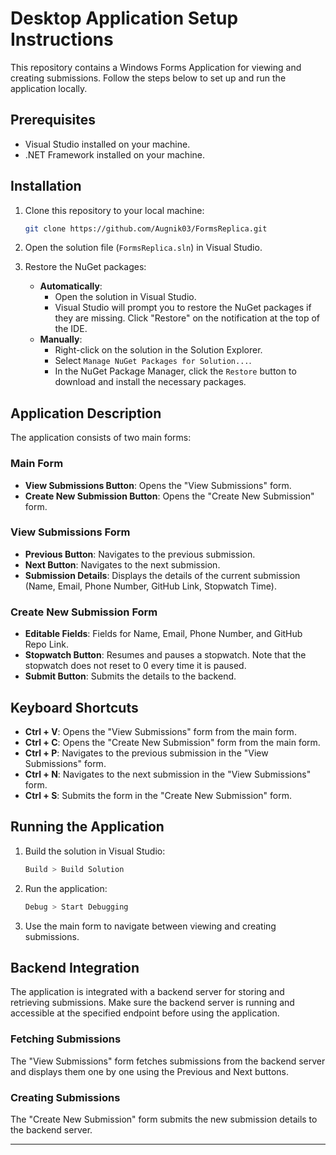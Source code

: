 # Desktop Application Setup Instructions

This repository contains a Windows Forms Application for viewing and creating submissions. Follow the steps below to set up and run the application locally.

## Prerequisites

- Visual Studio installed on your machine.
- .NET Framework installed on your machine.

## Installation

1. Clone this repository to your local machine:

   ```bash
   git clone https://github.com/Augnik03/FormsReplica.git
   ```

2. Open the solution file (`FormsReplica.sln`) in Visual Studio.

3. Restore the NuGet packages:
   - **Automatically**:
     - Open the solution in Visual Studio.
     - Visual Studio will prompt you to restore the NuGet packages if they are missing. Click "Restore" on the notification at the top of the IDE.
   - **Manually**:
     - Right-click on the solution in the Solution Explorer.
     - Select `Manage NuGet Packages for Solution...`.
     - In the NuGet Package Manager, click the `Restore` button to download and install the necessary packages.

## Application Description

The application consists of two main forms:

### Main Form

- **View Submissions Button**: Opens the "View Submissions" form.
- **Create New Submission Button**: Opens the "Create New Submission" form.

### View Submissions Form

- **Previous Button**: Navigates to the previous submission.
- **Next Button**: Navigates to the next submission.
- **Submission Details**: Displays the details of the current submission (Name, Email, Phone Number, GitHub Link, Stopwatch Time).

### Create New Submission Form

- **Editable Fields**: Fields for Name, Email, Phone Number, and GitHub Repo Link.
- **Stopwatch Button**: Resumes and pauses a stopwatch. Note that the stopwatch does not reset to 0 every time it is paused.
- **Submit Button**: Submits the details to the backend.

## Keyboard Shortcuts

- **Ctrl + V**: Opens the "View Submissions" form from the main form.
- **Ctrl + C**: Opens the "Create New Submission" form from the main form.
- **Ctrl + P**: Navigates to the previous submission in the "View Submissions" form.
- **Ctrl + N**: Navigates to the next submission in the "View Submissions" form.
- **Ctrl + S**: Submits the form in the "Create New Submission" form.

## Running the Application

1. Build the solution in Visual Studio:

   ```bash
   Build > Build Solution
   ```

2. Run the application:

   ```bash
   Debug > Start Debugging
   ```

3. Use the main form to navigate between viewing and creating submissions.

## Backend Integration

The application is integrated with a backend server for storing and retrieving submissions. Make sure the backend server is running and accessible at the specified endpoint before using the application.

### Fetching Submissions

The "View Submissions" form fetches submissions from the backend server and displays them one by one using the Previous and Next buttons.

### Creating Submissions

The "Create New Submission" form submits the new submission details to the backend server.

---

